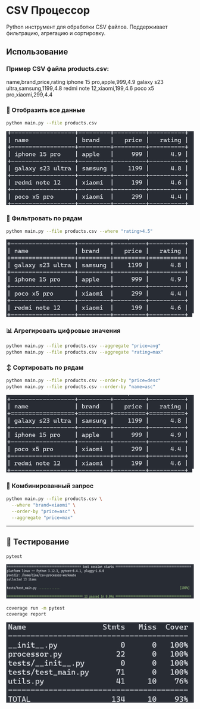 
# CSV Процессор
Python инструмент для обработки CSV файлов.
Поддерживает фильтрацию, агрегацию и сортировку.

## Использование
### Пример CSV файла products.csv:
name,brand,price,rating
iphone 15 pro,apple,999,4.9
galaxy s23 ultra,samsung,1199,4.8
redmi note 12,xiaomi,199,4.6
poco x5 pro,xiaomi,299,4.4

### 📄 Отобразить все данные
```bash
python main.py --file products.csv
```
![таблица со всеми данными](images/show_all.png)

### 🔎 Фильтровать по рядам
```bash
python main.py --file products.csv --where "rating>4.5"
```
![товары с рейтингом выше 4.5](images/filtered.png)

### 📊 Агрегировать цифровые значения
```bash
python main.py --file products.csv --aggregate "price=avg"
python main.py --file products.csv --aggregate "rating=max"
```

### ↕️ Сортировать по рядам
```bash
python main.py --file products.csv --order-by "price=desc"
python main.py --file products.csv --order-by "name=asc"
```
![товары по убыванию цены](images/sorted.png)

### 🧠 Комбинированный запрос
```bash
python main.py --file products.csv \
  --where "brand=xiaomi" \
  --order-by "price=asc" \
  --aggregate "price=max"
```

---

## 🧪 Тестирование
```bash
pytest
```
![результат тестов](images/pytest.png)


```bash
coverage run -m pytest
coverage report
```
![процент покрытия тестами](images/test_coverage.png)

